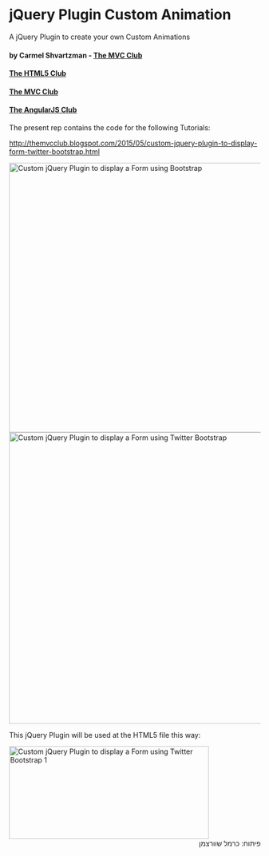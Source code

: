 # jQuery Plugin Custom Animation
A jQuery Plugin to create your own Custom Animations
#### by Carmel Shvartzman - <a href="http://themvcclub.blogspot.com">The MVC Club</a>
#### <a href="http://thehtml5club.blogspot.co.il/">The HTML5 Club</a>
#### <a href="http://carmelsoft.blogspot.co.il/">The MVC Club</a>
#### <a href="http://angularjsclub.blogspot.co.il/">The AngularJS Club</a>
The present rep contains the code for the following Tutorials:

http://themvcclub.blogspot.com/2015/05/custom-jquery-plugin-to-display-form-twitter-bootstrap.html

<a href="http://themvcclub.blogspot.com/2015/05/custom-jquery-plugin-to-display-form-twitter-bootstrap.html">
<img alt="Custom jQuery Plugin to display a Form using Bootstrap        " border="0" src="http://1.bp.blogspot.com/-9Tv3pCHfsvs/VUiMyupkV-I/AAAAAAAAKeA/Do_493NFiTM/s640/15.png" height="540" width="558" />

<img alt="Custom jQuery Plugin to display a Form using Twitter Bootstrap        " border="0" src="http://2.bp.blogspot.com/-GBkX6Y7fq_U/VUiMyggWE8I/AAAAAAAAKdo/3TeEzuuvamA/s640/14.png" height="584" width="560" />
</a>

This jQuery Plugin will be used at the HTML5 file this way:

<img alt="Custom jQuery Plugin to display a Form using Twitter Bootstrap       1 " border="0" src="http://4.bp.blogspot.com/-Ivul7_Zl_Lo/VUiMzgko_OI/AAAAAAAAKd0/xJLfexKM9Vw/s400/17.png" height="186" width="400" />


<div style="direction: rtl;">
פיתוח: כרמל שוורצמן</div>

